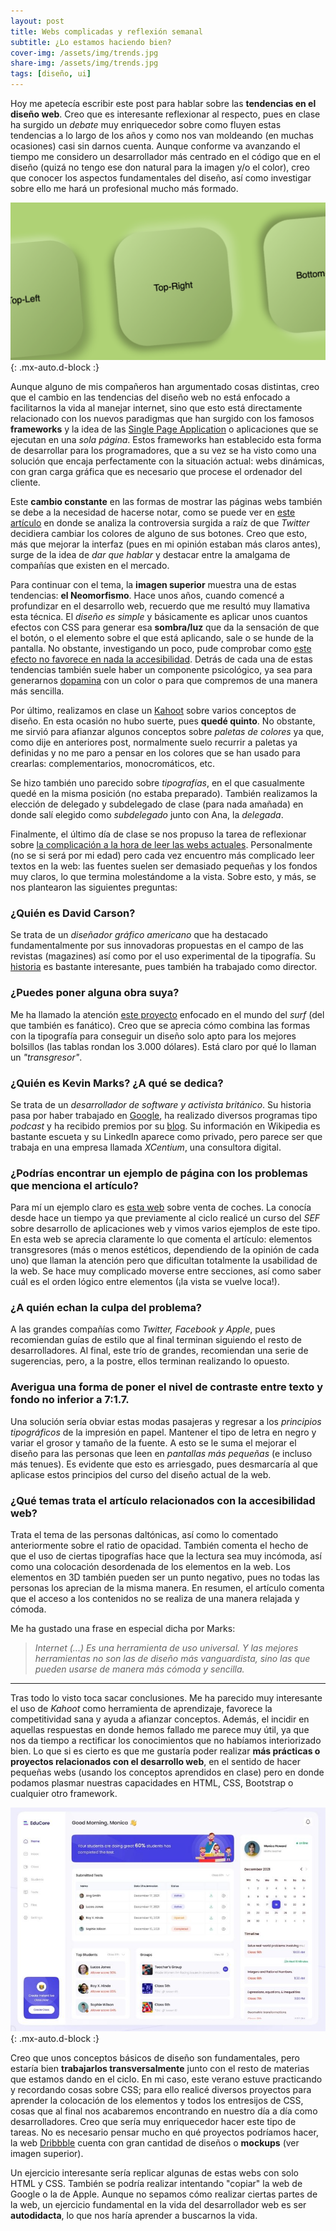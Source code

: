 ```yaml
---
layout: post
title: Webs complicadas y reflexión semanal
subtitle: ¿Lo estamos haciendo bien?
cover-img: /assets/img/trends.jpg
share-img: /assets/img/trends.jpg
tags: [diseño, ui]
---
```


Hoy me apetecía escribir este post para hablar sobre las **tendencias en el diseño web**. Creo que es interesante reflexionar al respecto, pues en clase ha surgido un *debate* muy enriquecedor sobre como fluyen estas tendencias a lo largo de los años y como nos van moldeando (en muchas ocasiones) casi sin darnos cuenta. Aunque conforme va avanzando el tiempo me considero un desarrollador más centrado en el código que en el diseño (quizá no tengo ese don natural para la imagen y/o el color), creo que conocer los aspectos fundamentales del diseño, así como investigar sobre ello me hará un profesional mucho más formado.

![Neomorfismo](/assets/img/neo.png){: .mx-auto.d-block :}

Aunque alguno de mis compañeros han argumentado cosas distintas, creo que el cambio en las tendencias del diseño web no está enfocado a facilitarnos la vida al manejar internet, sino que esto está directamente relacionado con los nuevos paradigmas que han surgido con los famosos **frameworks** y la idea de las [Single Page Application](https://www.digital55.com/desarrollo-tecnologia/que-son-single-page-application-spa-desarrollo-elegido-por-gmail-linkedin/) o aplicaciones que se ejecutan en una *sola página*. Estos frameworks han establecido esta forma de desarrollar para los programadores, que a su vez se ha visto como una solución que encaja perfectamente con la situación actual: webs dinámicas, con gran carga gráfica que es necesario que procese el ordenador del cliente.

Este **cambio constante** en las formas de mostrar las páginas webs también se debe a la necesidad de hacerse notar, como se puede ver en [este artículo](https://mashable.com/article/twitter-follow-button-redesign) en donde se analiza la controversia surgida a raíz de que *Twitter* decidiera cambiar los colores de alguno de sus botones. Creo que esto, más que mejorar la interfaz (pues en mi opinión estaban más claros antes), surge de la idea de *dar que hablar* y destacar entre la amalgama de compañías que existen en el mercado.

Para continuar con el tema, la **imagen superior** muestra una de estas tendencias: **el Neomorfismo**. Hace unos años, cuando comencé a profundizar en el desarrollo web, recuerdo que me resultó muy llamativa esta técnica. El *diseño es simple* y básicamente es aplicar unos cuantos efectos con CSS para generar esa **sombra/luz** que da la sensación de que el botón, o el elemento sobre el que está aplicando, sale o se hunde de la pantalla. No obstante, investigando un poco, pude comprobar como [este efecto no favorece en nada la accesibilidad](https://uxdesign.cc/lets-talk-neumorphism-and-accessibility-44a48a6ace72). Detrás de cada una de estas tendencias también suele haber un componente psicológico, ya sea para generarnos [dopamina](https://es.wikipedia.org/wiki/Dopamina) con un color o para que compremos de una manera más sencilla.

Por último, realizamos en clase un [Kahoot](https://kahoot.com/) sobre varios conceptos de diseño. En esta ocasión no hubo suerte, pues **quedé quinto**. No obstante, me sirvió para afianzar algunos conceptos sobre *paletas de colores* ya que, como dije en anteriores post, normalmente suelo recurrir a paletas ya definidas y no me paro a pensar en los colores que se han usado para crearlas: complementarios, monocromáticos, etc.

Se hizo también uno parecido sobre *tipografías*, en el que casualmente quedé en la misma posición (no estaba preparado). También realizamos la elección de delegado y subdelegado de clase (para nada amañada) en donde salí elegido como *subdelegado* junto con Ana, la *delegada*.

Finalmente, el último día de clase se nos propuso la tarea de reflexionar sobre [la complicación a la hora de leer las webs actuales](https://elpais.com/elpais/2020/08/08/icon_design/1596871657_190477.html#?ref=rss&format=simple&link=seguir). Personalmente (no se si será por mi edad) pero cada vez encuentro más complicado leer textos en la web: las fuentes suelen ser demasiado pequeñas y los fondos muy claros, lo que termina molestándome a la vista. Sobre esto, y más, se nos plantearon las siguientes preguntas:

### ¿Quién es David Carson?<br>
Se trata de un *diseñador gráfico americano* que ha destacado fundamentalmente por sus innovadoras propuestas en el campo de las revistas (magazines) así como por el uso experimental de la tipografía. Su [historia](https://en.wikipedia.org/wiki/David_Carson_(graphic_designer)) es bastante interesante, pues también ha trabajado como director.

### ¿Puedes poner alguna obra suya?<br>
Me ha llamado la atención [este proyecto](https://albumsurf.com/pages/david-carson-album-surf) enfocado en el mundo del *surf* (del que también es fanático). Creo que se aprecia cómo combina las formas con la tipografía para conseguir un diseño solo apto para los mejores bolsillos (las tablas rondan los 3.000 dólares). Está claro por qué lo llaman un *"transgresor"*.

### ¿Quién es Kevin Marks? ¿A qué se dedica?<br>
Se trata de un *desarrollador de software y activista británico*. Su historia pasa por haber trabajado en [Google](https://en.wikipedia.org/wiki/Kevin_Marks), ha realizado diversos programas tipo *podcast* y ha recibido premios por su [blog](http://epeus.blogspot.com/). Su información en Wikipedia es bastante escueta y su LinkedIn aparece como privado, pero parece ser que trabaja en una empresa llamada *XCentium*, una consultora digital.

### ¿Podrías encontrar un ejemplo de página con los problemas que menciona el artículo?<br>
Para mí un ejemplo claro es [esta web](https://arngren.net/) sobre venta de coches. La conocía desde hace un tiempo ya que previamente al ciclo realicé un curso del *SEF* sobre desarrollo de aplicaciones web y vimos varios ejemplos de este tipo. En esta web se aprecia claramente lo que comenta el artículo: elementos transgresores (más o menos estéticos, dependiendo de la opinión de cada uno) que llaman la atención pero que dificultan totalmente la usabilidad de la web. Se hace muy complicado moverse entre secciones, así como saber cuál es el orden lógico entre elementos (¡la vista se vuelve loca!).

### ¿A quién echan la culpa del problema?<br>
A las grandes compañías como *Twitter, Facebook y Apple*, pues recomiendan guías de estilo que al final terminan siguiendo el resto de desarrolladores. Al final, este trío de grandes, recomiendan una serie de sugerencias, pero, a la postre, ellos terminan realizando lo opuesto.

### Averigua una forma de poner el nivel de contraste entre texto y fondo no inferior a 7:1.7.<br>
Una solución sería obviar estas modas pasajeras y regresar a los *principios tipográficos* de la impresión en papel. Mantener el tipo de letra en negro y variar el grosor y tamaño de la fuente. A esto se le suma el mejorar el diseño para las personas que leen en *pantallas más pequeñas* (e incluso más tenues). Es evidente que esto es arriesgado, pues desmarcaría al que aplicase estos principios del curso del diseño actual de la web.

### ¿Qué temas trata el artículo relacionados con la accesibilidad web?<br>
Trata el tema de las personas daltónicas, así como lo comentado anteriormente sobre el ratio de opacidad. También comenta el hecho de que el uso de ciertas tipografías hace que la lectura sea muy incómoda, así como una colocación desordenada de los elementos en la web. Los elementos en 3D también pueden ser un punto negativo, pues no todas las personas los aprecian de la misma manera. En resumen, el artículo comenta que el acceso a los contenidos no se realiza de una manera relajada y cómoda.

Me ha gustado una frase en especial dicha por Marks:
> *Internet (...) Es una herramienta de uso universal. Y las mejores herramientas no son las de diseño más vanguardista, sino las que pueden usarse de manera más cómoda y sencilla.*

---
 
Tras todo lo visto toca sacar conclusiones. Me ha parecido muy interesante el uso de *Kahoot* como herramienta de aprendizaje, favorece la competitividad sana y ayuda a afianzar conceptos. Además, el incidir en aquellas respuestas en donde hemos fallado me parece muy útil, ya que nos da tiempo a rectificar los conocimientos que no habíamos interiorizado bien. Lo que si es cierto es que me gustaría poder realizar **más prácticas o proyectos relacionados con el desarrollo web**, en el sentido de hacer pequeñas webs (usando los conceptos aprendidos en clase) pero en donde podamos plasmar nuestras capacidades en HTML, CSS, Bootstrap o cualquier otro framework.

![Mockup](/assets/img/drib.JPG){: .mx-auto.d-block :}

Creo que unos conceptos básicos de diseño son fundamentales, pero estaría bien **trabajarlos transversalmente** junto con el resto de materias que estamos dando en el ciclo. En mi caso, este verano estuve practicando y recordando cosas sobre CSS; para ello realicé diversos proyectos para aprender la colocación de los elementos y todos los entresijos de CSS, cosas que al final nos acabaremos encontrando en nuestro día a día como desarrolladores. Creo que sería muy enriquecedor hacer este tipo de tareas. No es necesario pensar mucho en qué proyectos podríamos hacer, la web [Dribbble](https://dribbble.com/) cuenta con gran cantidad de diseños o **mockups** (ver imagen superior). 

Un ejercicio interesante sería replicar algunas de estas webs con solo HTML y CSS. También se podría realizar intentando "copiar" la web de Google o la de Apple. Aunque no sepamos cómo realizar ciertas partes de la web, un ejercicio fundamental en la vida del desarrollador web es ser **autodidacta**, lo que nos haría aprender a buscarnos la vida.
